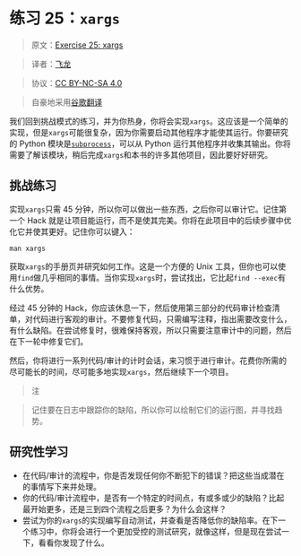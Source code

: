 # 练习 25：`xargs`

> 原文：[Exercise 25: xargs](https://learncodethehardway.org/more-python-book/ex25.html)

> 译者：[飞龙](https://github.com/wizardforcel)

> 协议：[CC BY-NC-SA 4.0](http://creativecommons.org/licenses/by-nc-sa/4.0/)

> 自豪地采用[谷歌翻译](https://translate.google.cn/)

我们回到挑战模式的练习，并为你热身，你将会实现`xargs`。这应该是一个简单的实现，但是`xargs`可能很复杂，因为你需要启动其他程序才能使其运行。你要研究的 Python 模块是[`subprocess`](https://docs.python.org/2/library/subprocess.html)，可以从 Python 运行其他程序并收集其输出。你将需要了解该模块，稍后完成`xargs`和本书的许多其他项目，因此要好好研究。

## 挑战练习

实现`xargs`只需 45 分钟，所以你可以做出一些东西，之后你可以审计它。记住第一个 Hack 就是让项目能运行，而不是使其完美。你将在此项目中的后续步骤中优化它并使其更好。记住你可以键入：

```
man xargs
```

获取`xargs`的手册页并研究如何工作。这是一个方便的 Unix 工具，但你也可以使用`find`做几乎相同的事情。当你实现`xargs`时，尝试找出，它比起`find --exec`有什么优势。

经过 45 分钟的 Hack，你应该休息一下，然后使用第三部分的代码审计检查清单，对代码进行客观的审计。不要修复代码，只需编写注释，指出需要改变什么，有什么缺陷。在尝试修复时，很难保持客观，所以只需要注意审计中的问题，然后在下一轮中修复它们。

然后，你将进行一系列代码/审计的计时会话，来习惯于进行审计。花费你所需的尽可能长的时间，尽可能多地实现`xargs`，然后继续下一个项目。

> 注

> 记住要在日志中跟踪你的缺陷，所以你可以绘制它们的运行图，并寻找趋势。

## 研究性学习

+   在代码/审计的流程中，你是否发现任何你不断犯下的错误？把这些当成潜在的事情写下来并处理。
+   你的代码/审计流程中，是否有一个特定的时间点，有或多或少的缺陷？比起最开始更多，还是三到四个流程之后更多？为什么会这样？
+   尝试为你的`xargs`的实现编写自动测试，并查看是否降低你的缺陷率。在下一个练习中，你将会进行一个更加受控的测试研究，就像这样，但是现在尝试一下，看看你发现了什么。
